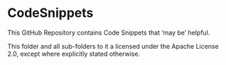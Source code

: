 # CodeSnippets

This GitHub Repository contains Code Snippets that ‘may be’ helpful.

This folder and all sub-folders to it a licensed under the Apache License 2.0, except where explicitly stated otherwise.

